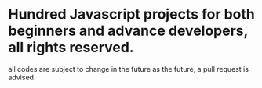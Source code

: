 # Hundred Javascript projects for both beginners and advance developers, all rights reserved.

<p> all codes are subject to change in the future as the future, a pull request is advised. </p>
